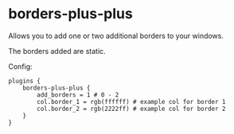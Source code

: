 # borders-plus-plus

Allows you to add one or two additional borders to your windows.

The borders added are static.

Config:
```
plugins {
    borders-plus-plus {
        add_borders = 1 # 0 - 2
        col.border_1 = rgb(ffffff) # example col for border 1
        col.border_2 = rgb(2222ff) # example col for border 2
    }
}
```